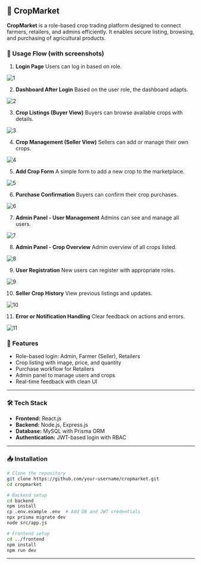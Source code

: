 ## 🌾 CropMarket

**CropMarket** is a role-based crop trading platform designed to connect farmers, retailers, and admins efficiently. It enables secure listing, browsing, and purchasing of agricultural products.

  ### 🧪 Usage Flow (with screenshots)
  
1. **Login Page**
   Users can log in based on role.
   
![1](https://github.com/user-attachments/assets/08a3fcdb-b841-42d2-8f4c-6ae9b36b2d96)

2. **Dashboard After Login**
   Based on the user role, the dashboard adapts.
   
![2](https://github.com/user-attachments/assets/86a37642-3674-4ed8-a278-1100de247fdc)

3. **Crop Listings (Buyer View)**
   Buyers can browse available crops with details.
   
![3](https://github.com/user-attachments/assets/a95fa323-cbb3-403d-9ea8-bd626db5b83b)

4. **Crop Management (Seller View)**
   Sellers can add or manage their own crops.

![4](https://github.com/user-attachments/assets/4b455532-f8fd-4454-a027-1f16b9c1c87c)

5. **Add Crop Form**
   A simple form to add a new crop to the marketplace.

![5](https://github.com/user-attachments/assets/a77ac8ff-abe0-457b-bdbe-d6e4708d65ac)

6. **Purchase Confirmation**
   Buyers can confirm their crop purchases.

![6](https://github.com/user-attachments/assets/79907a57-fdd2-4a0d-b577-1c7b276bf178)

7. **Admin Panel - User Management**
   Admins can see and manage all users.

![7](https://github.com/user-attachments/assets/bf30c530-5fdc-40a4-aef6-a192d6e55cee)

8. **Admin Panel - Crop Overview**
   Admin overview of all crops listed.

![8](https://github.com/user-attachments/assets/4172ad34-f0b5-4f1f-af5e-8d9584c86777)

9. **User Registration**
   New users can register with appropriate roles.

![9](https://github.com/user-attachments/assets/e82e086b-f689-4b9e-9b17-f1c0e6a87ebe)

10. **Seller Crop History**
    View previous listings and updates.

![10](https://github.com/user-attachments/assets/900082b0-db50-4ccc-9202-d08c8aa8ca4f)

11. **Error or Notification Handling**
    Clear feedback on actions and errors.

![11](https://github.com/user-attachments/assets/e6de2828-7f23-421e-959e-2aff16c7a38d)


### 🚀 Features

* Role-based login: Admin, Farmer (Seller), Retailers
* Crop listing with image, price, and quantity
* Purchase workflow for Retailers
* Admin panel to manage users and crops
* Real-time feedback with clean UI

---

### 🛠 Tech Stack

* **Frontend:** React.js
* **Backend:** Node.js, Express.js
* **Database:** MySQL with Prisma ORM
* **Authentication:** JWT-based login with RBAC

---

### 📥 Installation

```bash
# Clone the repository
git clone https://github.com/your-username/cropmarket.git
cd cropmarket

# Backend setup
cd backend
npm install
cp .env.example .env  # Add DB and JWT credentials
npx prisma migrate dev
node src/app.js

# Frontend setup
cd ../frontend
npm install
npm run dev
```

---



